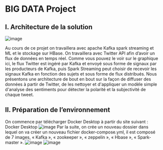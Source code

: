 # BIG DATA Project

## I.	Architecture de la solution

![image](https://user-images.githubusercontent.com/78708481/211147804-2ba829ca-59e2-4344-aacd-478ccc25e8d1.png)

Au cours de ce projet on travaillera avec apache Kafka spark streaming et ML et le stockage sur HBase. On travaillera avec Twitter API afin d’avoir un flux de données en temps réel.
Comme vous pouvez le voir sur le graphique ici, le flux Twitter est ingéré par Kafka et envoyé sous forme de signaux par les producteurs de Kafka, puis Spark Streaming peut choisir de recevoir les signaux Kafka en fonction des sujets et sous forme de flux distribués. 
Nous présentons une architecture de bout en bout sur la façon de diffuser des données à partir de Twitter, de les nettoyer et d'appliquer un modèle simple d'analyse des sentiments pour détecter la polarité et la subjectivité de chaque tweet.

## II. Préparation de l’environnement
On commence par télécharger Docker Desktop à partir du site suivant : Docker Desktop
![image](https://user-images.githubusercontent.com/78708481/211148970-0aaba6ac-c681-4ee2-a1ad-e32a9c93876f.png)
Par la suite, on crée un nouveau dossier dans lequel on va créer un nouveau fichier docker-compose.yml, il est composé de 7 images, « Kafka », « zookeeper », « zeppelin », « Hbase », « Spark-master ».
![image](https://user-images.githubusercontent.com/78708481/211149025-f62217de-0998-44ea-9bae-ceafd03010ed.png)
![image](https://user-images.githubusercontent.com/78708481/211149032-61911dea-9e02-4d01-b4ae-8b3d8813fbd2.png)



